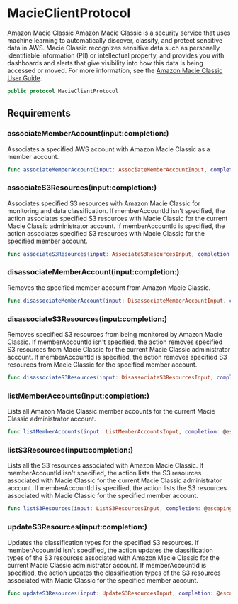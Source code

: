# MacieClientProtocol

Amazon Macie Classic Amazon Macie Classic is a security service that uses machine learning to automatically discover, classify, and protect sensitive data in AWS. Macie Classic recognizes sensitive data such as personally identifiable information (PII) or intellectual property, and provides you with dashboards and alerts that give visibility into how this data is being accessed or moved. For more information, see the [Amazon Macie Classic User Guide](https://docs.aws.amazon.com/macie/latest/userguide/what-is-macie.html).

``` swift
public protocol MacieClientProtocol 
```

## Requirements

### associateMemberAccount(input:completion:)

Associates a specified AWS account with Amazon Macie Classic as a member account.

``` swift
func associateMemberAccount(input: AssociateMemberAccountInput, completion: @escaping (ClientRuntime.SdkResult<AssociateMemberAccountOutputResponse, AssociateMemberAccountOutputError>) -> Void)
```

### associateS3Resources(input:completion:)

Associates specified S3 resources with Amazon Macie Classic for monitoring and data classification. If memberAccountId isn't specified, the action associates specified S3 resources with Macie Classic for the current Macie Classic administrator account. If memberAccountId is specified, the action associates specified S3 resources with Macie Classic for the specified member account.

``` swift
func associateS3Resources(input: AssociateS3ResourcesInput, completion: @escaping (ClientRuntime.SdkResult<AssociateS3ResourcesOutputResponse, AssociateS3ResourcesOutputError>) -> Void)
```

### disassociateMemberAccount(input:completion:)

Removes the specified member account from Amazon Macie Classic.

``` swift
func disassociateMemberAccount(input: DisassociateMemberAccountInput, completion: @escaping (ClientRuntime.SdkResult<DisassociateMemberAccountOutputResponse, DisassociateMemberAccountOutputError>) -> Void)
```

### disassociateS3Resources(input:completion:)

Removes specified S3 resources from being monitored by Amazon Macie Classic. If memberAccountId isn't specified, the action removes specified S3 resources from Macie Classic for the current Macie Classic administrator account. If memberAccountId is specified, the action removes specified S3 resources from Macie Classic for the specified member account.

``` swift
func disassociateS3Resources(input: DisassociateS3ResourcesInput, completion: @escaping (ClientRuntime.SdkResult<DisassociateS3ResourcesOutputResponse, DisassociateS3ResourcesOutputError>) -> Void)
```

### listMemberAccounts(input:completion:)

Lists all Amazon Macie Classic member accounts for the current Macie Classic administrator account.

``` swift
func listMemberAccounts(input: ListMemberAccountsInput, completion: @escaping (ClientRuntime.SdkResult<ListMemberAccountsOutputResponse, ListMemberAccountsOutputError>) -> Void)
```

### listS3Resources(input:completion:)

Lists all the S3 resources associated with Amazon Macie Classic. If memberAccountId isn't specified, the action lists the S3 resources associated with Macie Classic for the current Macie Classic administrator account. If memberAccountId is specified, the action lists the S3 resources associated with Macie Classic for the specified member account.

``` swift
func listS3Resources(input: ListS3ResourcesInput, completion: @escaping (ClientRuntime.SdkResult<ListS3ResourcesOutputResponse, ListS3ResourcesOutputError>) -> Void)
```

### updateS3Resources(input:completion:)

Updates the classification types for the specified S3 resources. If memberAccountId isn't specified, the action updates the classification types of the S3 resources associated with Amazon Macie Classic for the current Macie Classic administrator account. If memberAccountId is specified, the action updates the classification types of the S3 resources associated with Macie Classic for the specified member account.

``` swift
func updateS3Resources(input: UpdateS3ResourcesInput, completion: @escaping (ClientRuntime.SdkResult<UpdateS3ResourcesOutputResponse, UpdateS3ResourcesOutputError>) -> Void)
```

